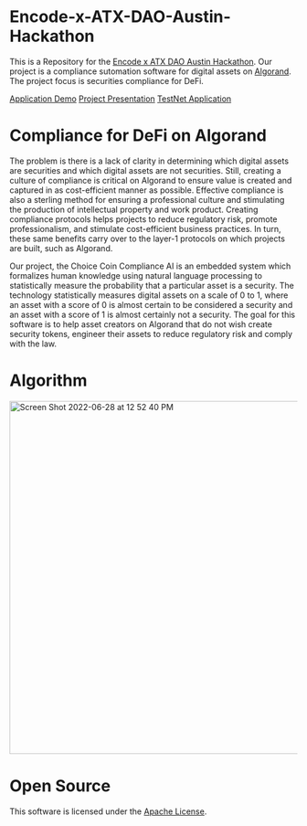 # Encode-x-ATX-DAO-Austin-Hackathon
This is a Repository for the [Encode x ATX DAO Austin Hackathon](https://www.encode.club/austin-hackathon). Our project is a compliance sutomation software for digital assets on [Algorand](https://www.algorand.com/). The project focus is securities compliance for DeFi.

[Application Demo](https://www.youtube.com/watch?v=95YdWmd5RIQ)
[Project Presentation](https://www.youtube.com/watch?v=ZkCtCeu4wI8)
[TestNet Application](https://compliance-testnet.netlify.app/)

# Compliance for DeFi on Algorand

The problem is there is a lack of clarity in determining which digital assets are securities and which digital assets are not securities. Still, creating a culture of compliance is critical on Algorand to ensure value is created and captured in as cost-efficient manner as possible. Effective compliance is also a sterling method for ensuring a professional culture and stimulating the production of intellectual property and work product. Creating compliance protocols helps projects to reduce regulatory risk, promote professionalism, and stimulate cost-efficient business practices. In turn, these same benefits carry over to the layer-1 protocols on which projects are built, such as Algorand. 

Our project, the Choice Coin Compliance AI is an embedded system which formalizes human knowledge using natural language processing to statistically measure the probability that a particular asset is a security. The technology statistically measures digital assets on a scale of 0 to 1, where an asset with a score of 0 is almost certain to be considered a security and an asset with a score of 1 is almost certainly not a security. The goal for this software is to help asset creators on Algorand that do not wish create security tokens, engineer their assets to reduce regulatory risk and comply with the law. 

# Algorithm

<img width="618" alt="Screen Shot 2022-06-28 at 12 52 40 PM" src="https://user-images.githubusercontent.com/43055154/176272970-4aa2a6a8-e2ae-4918-b912-bd5bd227c5de.png">


# Open Source

This software is licensed under the [Apache License](https://github.com/Bhaney44/Encode-x-ATX-DAO-Austin-Hackathon/blob/main/LICENSE).
